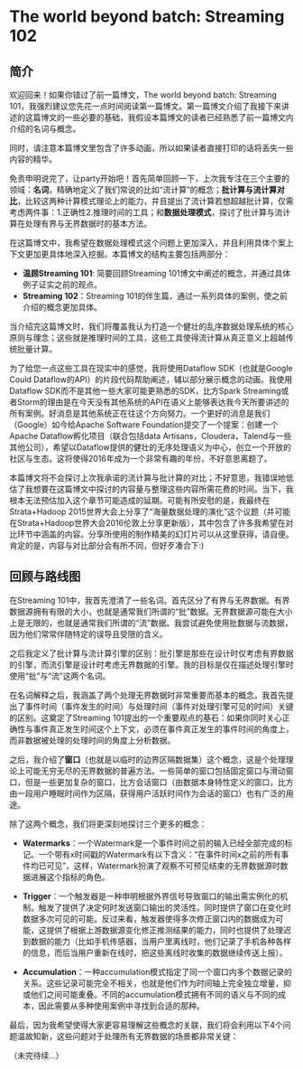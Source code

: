 # The world beyond batch: Streaming 102

## 简介
欢迎回来！如果你错过了前一篇博文，The world beyond batch: Streaming 101，我强烈建议您先花一点时间阅读第一篇博文。第一篇博文介绍了我接下来讲述的这篇博文的一些必要的基础，我假设本篇博文的读者已经熟悉了前一篇博文内介绍的名词与概念。

同时，请注意本篇博文里包含了许多动画，所以如果读者直接打印的话将丢失一些内容的精华。

免责申明说完了，让party开始吧！首先简单回顾一下，上次我专注在三个主要的领域：**名词**，精确地定义了我们常说的比如“流计算”的概念；**批计算与流计算对比**，比较这两种计算模式理论上的能力，并且提出了流计算若想超越批计算，仅需考虑两件事：1.正确性2.推理时间的工具；和**数据处理模式**，探讨了批计算与流计算在处理有界与无界数据时的基本方法。

在这篇博文中，我希望在数据处理模式这个问题上更加深入，并且利用具体个案上下文更加更具体地深入挖掘。本篇博文的结构主要包括两部分：

* **温顾Streaming 101**: 简要回顾Streaming 101博文中阐述的概念，并通过具体例子证实之前的观点。
* **Streaming 102**：Streaming 101的伴生篇，通过一系列具体的案例，使之前介绍的概念更加具体。

当介绍完这篇博文时，我们将覆盖我认为打造一个健壮的乱序数据处理系统的核心原则与理念；这些就是推理时间的工具，这些工具使得流计算从真正意义上超越传统批量计算。

为了给您一点这些工具在现实中的感觉，我将使用Dataflow SDK（也就是Google Could Dataflow的API）的片段代码帮助阐述，辅以部分展示概念的动画。我使用Dataflow SDK而不是其他一些大家可能更熟悉的SDK，比方Spark Streaming或者Storm的理由是在今天没有其他系统的API在语义上能够表达我今天所要讲述的所有案例。好消息是其他系统正在往这个方向努力。一个更好的消息是我们（Google）如今给Apache Software Foundation提交了一个提案：创建一个Apache Dataflow孵化项目（联合包括data Artisans，Cloudera，Talend与一些其他公司），希望以Dataflow提供的健壮的无序处理语义为中心，创立一个开放的社区与生态。这将使得2016年成为一个非常有趣的年份，不好意思离题了。

本篇博文将不会探讨上次我承诺的流计算与批计算的对比；不好意思，我错误地低估了我想要在这篇博文中探讨的内容量与整理这些内容所需花费的时间。当下，我根本无法预估加入这个章节可能造成的延期。可能有所安慰的是，我最终在Strata+Hadoop 2015世界大会上分享了“海量数据处理的演化”这个议题（并可能在Strata+Hadoop世界大会2016伦敦上分享更新版），其中包含了许多我希望在对比环节中涵盖的内容。分享所使用的制作精美的幻灯片可以从这里获得，请自便。肯定的是，内容与对比部分会有所不同，但好歹凑合下:)

## 回顾与路线图
在Streaming 101中，我首先澄清了一些名词。首先区分了有界与无界数据。有界数据源拥有有限的大小，也就是通常我们所谓的“批”数据。无界数据源可能在大小上是无限的，也就是通常我们所谓的“流”数据。我尝试避免使用批数据与流数据，因为他们常常伴随特定的误导且受限的含义。

之后我定义了批计算与流计算引擎的区别：批引擎是那些在设计时仅考虑有界数据的引擎，而流引擎是设计时考虑无界数据的引擎。我的目标是仅在描述处理引擎时使用“批”与“流”这两个名词。

在名词解释之后，我涵盖了两个处理无界数据时非常重要而基本的概念。我首先提出了事件时间（事件发生的时间）与处理时间（事件对处理引擎可见的时间）关键的区别。这奠定了Streaming 101提出的一个重要观点的基石：如果你同时关心正确性与事件真正发生时间这个上下文，必须在事件真正发生的事件时间的角度上，而非数据被处理的处理时间的角度上分析数据。

之后，我介绍了**窗口**（也就是以临时的边界区隔数据集）这个概念，这是个处理理论上可能无穷无尽的无界数据的普遍方法。一些简单的窗口包括固定窗口与滑动窗口，但是一些更加复杂的窗口，比方会话窗口（由数据本身特性定义的窗口，比方由一段用户睡眠时间作为区隔，获得用户活跃时间作为会话的窗口）也有广泛的用途。

除了这两个概念，我们将更深刻地探讨三个更多的概念：

* **Watermarks**：一个Watermark是一个事件时间之前的输入已经全部完成的标记。一个带有x时间戳的Watermark有以下含义：“在事件时间x之前的所有事件均已可见”，这样，Watermark扮演了观察不可预见结束的无界数据源时数据进展这个指标的角色。

* **Trigger**：一个触发器是一种申明根据外界信号导致窗口的输出需实例化的机制。触发了提供了决定何时发送窗口输出的灵活性。同时提供了窗口在变化时数据多次可见的可能。反过来看，触发器使得多次修正窗口内的数据成为可能，这提供了根据上游数据源变化修正推测结果的能力，同时也提供了处理迟到数据的能力（比如手机传感器，当用户里离线时，他们记录了手机各种各样的信息，而后当用户重新在线时，把这些离线时收集的数据继续传送上报）。

* **Accumulation**：一种accumulation模式指定了同一个窗口内多个数据记录的关系。这些记录可能完全不相关，也就是他们作为时间轴上完全独立增量，抑或他们之间可能重叠。不同的accumulation模式拥有不同的语义与不同的成本，因此需要从多种使用案例中寻找到合适的那种。

最后，因为我希望使得大家更容易理解这些概念的关联，我们将会利用以下4个问题温故知新，这些问题对于处理所有无界数据的场景都非常关键：

（未完待续...）
